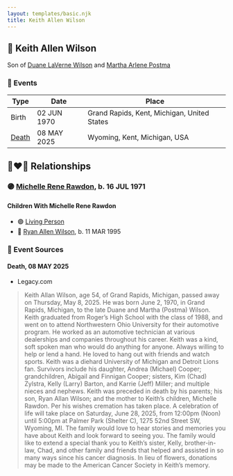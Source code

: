 ```yaml
---
layout: templates/basic.njk
title: Keith Allen Wilson
---
```

## 🔵 Keith Allen Wilson

Son of [Duane LaVerne Wilson](/people/6/61086158) and [Martha Arlene Postma](/people/3/39368292)

### 📆 Events

Type | Date | Place
------ | ------ | ------
Birth | 02 JUN 1970 | Grand Rapids, Kent, Michigan, United States
[Death](#event-f52ce248-d6e9-469a-8219-6ce18b6ccd0e) | 08 MAY 2025 | Wyoming, Kent, Michigan, USA

## 👩‍❤️‍👨 Relationships

### 🟣 [Michelle Rene Rawdon](/people/1/18373170), b. 16 JUL 1971

#### Children With Michelle Rene Rawdon
* 🟣 [Living Person](/people/9/90863432)
* 🔵 [Ryan Allen Wilson](/people/2/24746046), b. 11 MAR 1995
### 📰 Event Sources

#### <a id="event-f52ce248-d6e9-469a-8219-6ce18b6ccd0e"></a> Death, 08 MAY 2025
* Legacy.com
>   
  > Keith Allan Wilson, age 54, of Grand Rapids, Michigan, passed away on Thursday, May 8, 2025. He was born June 2, 1970, in Grand Rapids, Michigan, to the late Duane and Martha (Postma) Wilson. Keith graduated from Roger’s High School with the class of 1988, and went on to attend Northwestern Ohio University for their automotive program. He worked as an automotive technician at various dealerships and companies throughout his career. Keith was a kind, soft spoken man who would do anything for anyone. Always willing to help or lend a hand. He loved to hang out with friends and watch sports. Keith was a diehard University of Michigan and Detroit Lions fan. Survivors include his daughter, Andrea (Michael) Cooper; grandchildren, Abigail and Finnigan Cooper; sisters, Kim (Chad) Zylstra, Kelly (Larry) Barton, and Karrie (Jeff) Miller; and multiple nieces and nephews. Keith was preceded in death by his parents; his son, Ryan Allan Wilson; and the mother to Keith’s children, Michelle Rawdon. Per his wishes cremation has taken place. A celebration of life will take place on Saturday, June 28, 2025, from 12:00pm (Noon) until 5:00pm at Palmer Park (Shelter C), 1275 52nd Street SW, Wyoming, MI. The family would love to hear stories and memories you have about Keith and look forward to seeing you. The family would like to extend a special thank you to Keith’s sister, Kelly, brother-in-law, Chad, and other family and friends that helped and assisted in so many ways since his cancer diagnosis. In lieu of flowers, donations may be made to the American Cancer Society in Keith’s memory.
